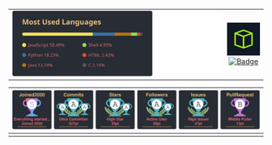 <!--Remember to give credits when using my readme, this repo is licenced under GPL v3-->
||||
|:---:|:---:|:---:|
|[![Top Langs](https://github.com/Mini-Ware/Mini-Ware/blob/main/static/top_lang.svg)](#!)|[![quote](https://raw.githubusercontent.com/Mini-Ware/Mini-Ware/main/static/static_quote.svg)](https://github.com/PiyushSuthar/github-readme-quotes)|[![HTB](https://raw.githubusercontent.com/Mini-Ware/Mini-Ware/main/static/htb.jpg)](https://app.hackthebox.com/profile/370873)<br />[![Badge](https://github.com/Mini-Ware/Mini\-Ware/blob/main/static/codewar.svg)](https://www.codewars.com/users/Mini%20Ware/)|
<!--Remember to give credits when using my readme, this repo is licenced under GPL v3-->
|[![Trophy](https://github.com/Mini-Ware/Mini-Ware/blob/main/static/github-profile-trophy.svg)](#!)|
|:---:|
||
<!--Remember to give credits when using my readme, this repo is licenced under GPL v3-->
